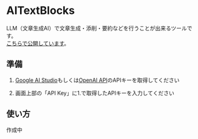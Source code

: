 # AITextBlocks

LLM（文章生成AI）で文章生成・添削・要約などを行うことが出来るツールです。  
[こちらで公開しています](https://non906.github.io/aitextblocks-publish/)。

## 準備

1. [Google AI Studio](https://ai.google.dev/)もしくは[OpenAI API](https://platform.openai.com/api-keys)のAPIキーを取得してください

2. 画面上部の「API Key」に1.で取得したAPIキーを入力してください

## 使い方

作成中